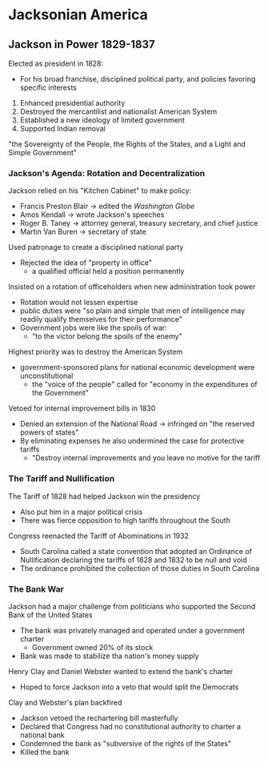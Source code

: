 # Jacksonian America

## Jackson in Power 1829-1837

Elected as president in 1828:
- For his broad franchise, disciplined political party, and policies favoring
  specific interests

1. Enhanced presidential authority
2. Destroyed the mercantilist and nationalist American System
3. Established a new ideology of limited government
4. Supported Indian removal

"the Sovereignty of the People, the Rights of the States, and a Light and Simple Government"

### Jackson's Agenda: Rotation and Decentralization

Jackson relied on his "Kitchen Cabinet" to make policy:
- Francis Preston Blair -> edited the *Washington Globe*
- Amos Kendall -> wrote Jackson's speeches
- Roger B. Taney -> attorney general, treasury secretary, and chief justice
- Martin Van Buren -> secretary of state

Used patronage to create a disciplined national party
- Rejected the idea of "property in office"
    - a qualified official held a position permanently

Insisted on a rotation of officeholders when new administration took power
- Rotation would not lessen expertise
- public duties were "so plain and simple that men of intelligence may readily
  qualify themselves for their performance"
- Government jobs were like the spoils of war:
    - "to the victor belong the spoils of the enemy"

Highest priority was to destroy the American System
- government-sponsored plans for national economic development were unconstitutional
    - the "voice of the people" called for "economy in the expenditures of the Government"

Vetoed for internal improvement bills in 1830
- Denied an extension of the National Road -> infringed on "the reserved powers of states"
- By eliminating expenses he also undermined the case for protective tariffs
    - "Destroy internal improvements and you leave no motive for the tariff

### The Tariff and Nullification

The Tariff of 1828 had helped Jackson win the presidency
- Also put him in a major political crisis
- There was fierce opposition to high tariffs throughout the South

Congress reenacted the Tariff of Abominations in 1932
- South Carolina called a state convention that adopted an Ordinance of
  Nullification declaring the tariffs of 1828 and 1832 to be null and void
- The ordinance prohibited the collection of those duties in South Carolina

### The Bank War

Jackson had a major challenge from politicians who supported the Second Bank of
the United States
- The bank was privately managed and operated under a government charter
    - Government owned 20% of its stock
- Bank was made to stabilize tha nation's money supply

Henry Clay and Daniel Webster wanted to extend the bank's charter
- Hoped to force Jackson into a veto that would split the Democrats

Clay and Webster's plan backfired
- Jackson vetoed the rechartering bill masterfully 
- Declared that Congress had no constitutional authority to charter a national bank
- Condemned the bank as "subversive of the rights of the States"
- Killed the bank

